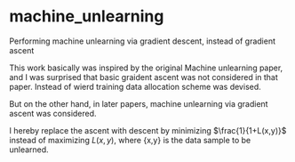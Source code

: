 # machine_unlearning
Performing machine unlearning via gradient descent, instead of gradient ascent

This work basically was inspired by the original Machine unlearning paper, and I was surprised that basic graident ascent was not considered in that paper. Instead of wierd training data allocation scheme was devised.

But on the other hand, in later papers, machine unlearning via gradient ascent was considered. 

I hereby replace the ascent with descent by minimizing $\frac{1}{1+L(x,y)}$ instead of maximizing $L(x,y)$, where {x,y} is the data sample to be unlearned.

